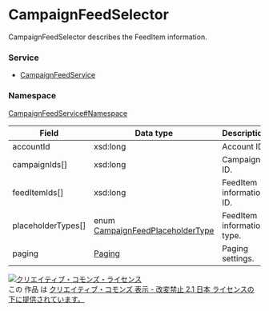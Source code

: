 # CampaignFeedSelector
CampaignFeedSelector describes the FeedItem information.
### Service
+ [CampaignFeedService](../../services/CampaignFeedService.md)

### Namespace
[CampaignFeedService#Namespace](../../services/CampaignFeedService.md#namespace)

| Field | Data type | Description | 
|---|---|---|
| accountId| xsd:long| Account ID. |
| campaignIds[]| xsd:long| Campaign ID. |
| feedItemIds[]| xsd:long| FeedItem information ID. |
| placeholderTypes[]| enum <a href="CampaignFeedPlaceholderType.md">CampaignFeedPlaceholderType</a>| FeedItem information type. |
| paging| <a href="../Common/Paging.md">Paging</a>| Paging settings. |

<a rel="license" href="http://creativecommons.org/licenses/by-nd/2.1/jp/"><img alt="クリエイティブ・コモンズ・ライセンス" style="border-width:0" src="https://i.creativecommons.org/l/by-nd/2.1/jp/88x31.png" /></a><br />この 作品 は <a rel="license" href="http://creativecommons.org/licenses/by-nd/2.1/jp/">クリエイティブ・コモンズ 表示 - 改変禁止 2.1 日本 ライセンスの下に提供されています。</a>

